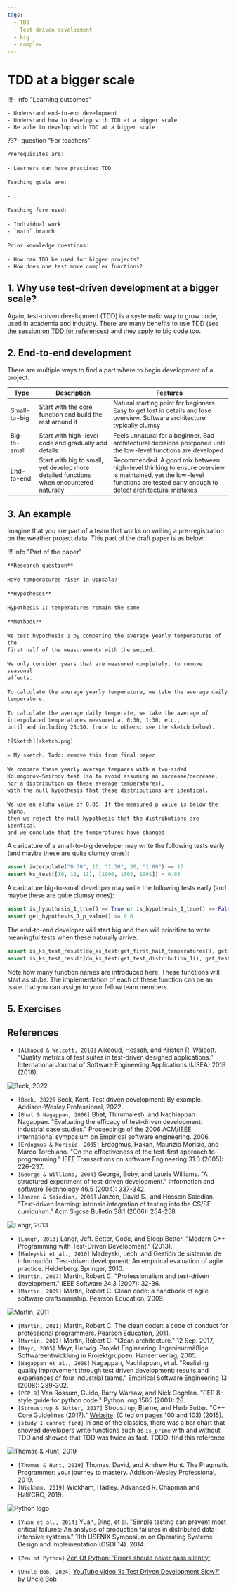 ```yaml
---
tags:
  - TDD
  - Test-driven development
  - big
  - complex
---
```


# TDD at a bigger scale

!!!- info "Learning outcomes"

    - Understand end-to-end development
    - Understand how to develop with TDD at a bigger scale
    - Be able to develop with TDD at a bigger scale

???- question "For teachers"

    Prerequisites are:

    - Learners can have practiced TDD

    Teaching goals are:

    - .

    Teaching form used:

    - Individual work
    - `main` branch

    Prior knowledge questions:

    - How can TDD be used for bigger projects?
    - How does one test more complex functions?

## 1. Why use test-driven development at a bigger scale?

Again, test-driven development (TDD) is a systematic way to grow code,
used in academia and industry. There are many benefits to use TDD (see
[the session on TDD for references](../tdd/README.md))
and they apply to big code too.

## 2. End-to-end development

There are multiple ways to find a part where to begin development
of a project:

<!-- markdownlint-disable MD013 --><!-- Tables cannot be split up over lines, hence will break 80 characters per line -->

Type        |Description                                                                            |Features
------------|---------------------------------------------------------------------------------------|--------------------------------------------------------------------------------------------------------------------------------------------------------------------------
Small-to-big|Start with the core function and build the rest around it                              |Natural starting point for beginners. Easy to get lost in details and lose overview. Software architecture typically clumsy
Big-to-small|Start with high-level code and gradually add details                                   |Feels unnatural for a beginner. Bad architectural decisions postponed until the low-level functions are developed
End-to-end  |Start with big to small, yet develop more detailed functions when encountered naturally|Recommended. A good mix between high-level thinking to ensure overview is maintained, yet the low-level functions are tested early enough to detect architectural mistakes

<!-- markdownlint-enable MD013 -->

## 3. An example

Imagine that you are part of a team that works on writing a pre-registration
on the weather project data. This part of the draft paper is as below:

!!! info "Part of the paper"

    **Research question**

    Have temperatures risen in Uppsala?

    **Hypotheses**

    Hypothesis 1: temperatures remain the same

    **Methods**
    
    We test hypothesis 1 by comparing the average yearly temperatures of the
    first half of the measurements with the second.

    We only consider years that are measured completely, to remove seasonal
    effects.

    To calculate the average yearly temperature, we take the average daily
    temperature.

    To calculate the average daily temperate, we take the average of
    interpolated temperatures measured at 0:30, 1:30, etc.,
    until and including 23:30. (note to others: see the sketch below).

    ![Sketch](sketch.png)

    > My sketch. Todo: remove this from final paper

    We compare these yearly average tempares with a two-sided
    Kolmogorov–Smirnov test (so to avoid assuming an increase/decrease,
    nor a distribution on these average temperatures),
    with the null hypothesis that these distributions are identical.

    We use an alpha value of 0.05. If the measured p value is below the alpha,
    then we reject the null hypothesis that the distributions are identical
    and we conclude that the temperatures have changed.

A caricature of a small-to-big developer may write the following tests early
(and maybe these are quite clumsy ones):

```python
assert interpolate("0:30", 10, "1:30", 20, "1:00") == 15
assert ks_test([10, 12, 11], [1000, 1002, 1001]) < 0.05
```

A caricature big-to-small developer may write the following tests early
(and maybe these are quite clumsy ones):

```python
assert is_hypothesis_1_true() == True or is_hypothesis_1_true() == False
assert get_hypothesis_1_p_value() >= 0.0
```

The end-to-end developer will start big and then will prioritize to write
meaningful tests when these naturally arrive.

```python
assert is_ks_test_result(do_ks_test(get_first_half_temperatures(), get_second_half_temperatures()))
assert is_ks_test_result(do_ks_test(get_test_distribution_1(), get_test_distribution_2()))
```

Note how many function names are introduced here.
These functions will start as stubs.
The implementation of each of these function can be an issue
that you can assign to your fellow team members.

## 5. Exercises

## References

- `[Alkaoud & Walcott, 2018]` Alkaoud, Hessah, and Kristen R. Walcott.
  "Quality metrics of test suites in test-driven designed applications."
  International Journal of Software Engineering Applications (IJSEA)
  2018 (2018).

![Beck, 2022](beck_tdd_by_example.jpg)

- `[Beck, 2022]` Beck, Kent. Test driven development: By example.
  Addison-Wesley Professional, 2022.
- `[Bhat & Nagappan, 2006]` Bhat, Thirumalesh, and Nachiappan Nagappan.
  "Evaluating the efficacy of test-driven development: industrial case
  studies." Proceedings of the 2006 ACM/IEEE international symposium on
  Empirical software engineering. 2006.
- `[Erdogmus & Morisio, 2005]` Erdogmus, Hakan, Maurizio Morisio, and
  Marco Torchiano. "On the effectiveness of the test-first approach to
  programming." IEEE Transactions on software Engineering 31.3 (2005): 226-237.
- `[George & Williams, 2004]` George, Boby, and Laurie Williams.
  "A structured experiment of test-driven development."
  Information and software Technology 46.5 (2004): 337-342.
- `[Janzen & Saiedian, 2006]` Janzen, David S., and Hossein Saiedian.
  "Test-driven learning: intrinsic integration of testing into the CS/SE
  curriculum." Acm Sigcse Bulletin 38.1 (2006): 254-258.

![Langr, 2013](book_langr.jpg)

- `[Langr, 2013]` Langr, Jeff. Better, Code, and Sleep Better.
  "Modern C++ Programming with Test-Driven Development." (2013).
- `[Madeyski et al., 2010]` Madeyski, Lech, and
  Gestión de sistemas de información.
  Test-driven development: An empirical evaluation of agile practice.
  Heidelberg: Springer, 2010.
- `[Martin, 2007]` Martin, Robert C.
  "Professionalism and test-driven development."
  IEEE Software 24.3 (2007): 32-36.
- `[Martin, 2009]` Martin, Robert C.
  Clean code: a handbook of agile software craftsmanship.
  Pearson Education, 2009.

![Martin, 2011](martin_the_clean_coder.jpg)

- `[Martin, 2011]` Martin, Robert C.
  The clean coder: a code of conduct for professional programmers.
  Pearson Education, 2011.
- `[Martin, 2017]` Martin, Robert C. "Clean architecture." 12 Sep. 2017,
- `[Mayr, 2005]` Mayr, Herwig.
  Projekt Engineering: Ingenieurmäßige Softwareentwicklung in Projektgruppen.
  Hanser Verlag, 2005.
- `[Nagappan et al., 2008]` Nagappan, Nachiappan, et al.
  "Realizing quality improvement through test driven development:
  results and experiences of four industrial teams."
  Empirical Software Engineering 13 (2008): 289-302.
- `[PEP 8]` Van Rossum, Guido, Barry Warsaw, and Nick Coghlan.
  "PEP 8–style guide for python code." Python. org 1565 (2001): 28.
- `[Stroustrup & Sutter, 2017]`
  Stroustrup, Bjarne, and Herb Sutter.
  "C++ Core Guidelines (2017)."
  [Website](http://isocpp.github.io/CppCoreGuidelines/CppCoreGuidelines).
  (Cited on pages 100 and 103) (2015).
- `[study I cannot find]` in one of the classics, there was a bar chart that
  showed developers write functions such as `is_prime` with and without TDD
  and showed that TDD was twice as fast. TODO: find this reference

![Thomas & Hunt, 2019](thomas_and_hunt_the_pragmatic_programmer.jpg)

- `[Thomas & Hunt, 2019]` Thomas, David, and Andrew Hunt.
  The Pragmatic Programmer: your journey to mastery.
  Addison-Wesley Professional, 2019.
- `[Wickham, 2019]` Wickham, Hadley. Advanced R. Chapman and Hall/CRC, 2019.

![Python logo](python_logo.png)

- `[Yuan et al., 2014]`
  Yuan, Ding, et al.
  "Simple testing can prevent most critical failures:
  An analysis of production failures in distributed data-intensive systems."
  11th USENIX Symposium on Operating Systems Design and Implementation
  (OSDI 14). 2014.
- `[Zen of Python]`
  [Zen Of Python: 'Errors should never pass silently'](https://peps.python.org/pep-0020/#the-zen-of-python)

- `[Uncle Bob, 2024]` [YouTube video 'Is Test Driven Development Slow?' by Uncle Bob](https://youtu.be/hFRq2vONviM?si=rt8KQQC69yqVpxz2)

